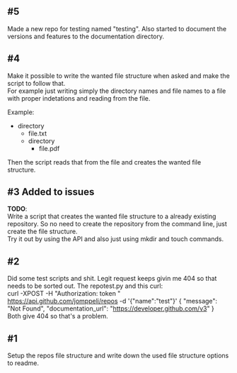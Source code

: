 ## #5
Made a new repo for testing named "testing". Also started to document the versions and features to the documentation directory.

## #4 
Make it possible to write the wanted file structure when asked and make the script to follow that.  
For example just writing simply the directory names and file names to a file with proper indetations and reading from the file.  
  
Example:
- directory
  - file.txt
  - directory
    - file.pdf
  
Then the script reads that from the file and creates the wanted file structure.

## #3 **Added to issues**
**TODO**:  
Write a script that creates the wanted file structure to a already existing repository. So no need to create the repository from the command line, just create the file structure.  
Try it out by using the API and also just using mkdir and touch commands.

## #2 
Did some test scripts and shit. Legit request keeps givin me 404 so that needs to be sorted out. 
The repotest.py and this curl:  
curl -XPOST -H "Authorization: token <token>" https://api.github.com/jomppeli/repos -d '{"name":"test"}'
{
  "message": "Not Found",
  "documentation_url": "https://developer.github.com/v3"
}  
Both give 404 so that's a problem.
## #1
Setup the repos file structure and write down the used file structure options to readme.
